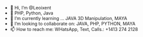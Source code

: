 - 👋 Hi, I’m @Leoixent
- 👀 PHP, Python, Java
- 🌱 I’m currently learning ... JAVA 3D Manipulation, MAYA
- 💞️ I’m looking to collaborate on: JAVA, PHP, PYTHON, MAYA
- 📫 How to reach me: WHatsApp, Text, Calls.: +1413 274 2128

<!---
Leoixent/Leoixent is a ✨ special ✨ repository because its `README.md` (this file) appears on your GitHub profile.
You can click the Preview link to take a look at your changes.
--->
